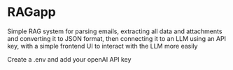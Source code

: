 # RAGapp
Simple RAG system for parsing emails, extracting all data and attachments and converting it to JSON format, then connecting it to an LLM using an API key, with a simple frontend UI to interact with the LLM more easily

Create a .env and add your openAI API key
